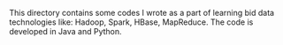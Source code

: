 This directory contains some codes I wrote as a part of learning bid data technologies like: Hadoop, Spark, HBase, MapReduce. The code is developed in Java and Python.